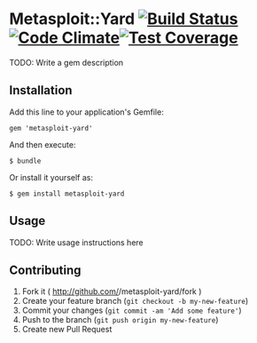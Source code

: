# Metasploit::Yard [![Build Status](https://travis-ci.org/rapid7/metasploit-yard.svg?branch=master)](https://travis-ci.org/rapid7/metasploit-yard)[![Code Climate](https://codeclimate.com/github/rapid7/metasploit-yard.png)](https://codeclimate.com/github/rapid7/metasploit-yard)[![Test Coverage](https://codeclimate.com/github/rapid7/metasploit-yard/badges/coverage.svg)](https://codeclimate.com/github/rapid7/metasploit-yard)

TODO: Write a gem description

## Installation

Add this line to your application's Gemfile:

    gem 'metasploit-yard'

And then execute:

    $ bundle

Or install it yourself as:

    $ gem install metasploit-yard

## Usage

TODO: Write usage instructions here

## Contributing

1. Fork it ( http://github.com/<my-github-username>/metasploit-yard/fork )
2. Create your feature branch (`git checkout -b my-new-feature`)
3. Commit your changes (`git commit -am 'Add some feature'`)
4. Push to the branch (`git push origin my-new-feature`)
5. Create new Pull Request
